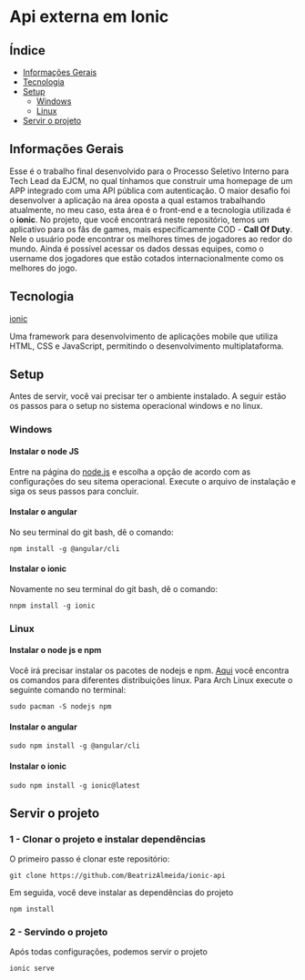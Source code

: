 # Api externa em Ionic 



## Índice

- [Informações Gerais](#informações-gerais)
- [Tecnologia](#tecnologia)
- [Setup](#setup)
  - [Windows](#windows)
  - [Linux](#linux)
- [Servir o projeto](#servir-o-projeto)

## Informações Gerais

Esse é o trabalho final desenvolvido para o Processo Seletivo Interno para Tech Lead da EJCM, no qual tínhamos que construir uma homepage de um APP integrado com uma API pública com autenticação. O maior desafio foi desenvolver a aplicação na área oposta a qual estamos trabalhando atualmente, no meu caso, esta área é o front-end e a tecnologia utilizada é o **ionic**.
No projeto, que você encontrará neste repositório, temos um aplicativo para os fãs de games, mais especificamente COD - **Call Of Duty**. Nele o usuário pode encontrar os melhores times de jogadores ao redor do mundo. Ainda é possível acessar os dados dessas equipes, como o username dos jogadores que estão cotados internacionalmente como os melhores do jogo. 

## Tecnologia

[ionic](https://ionicframework.com/)

Uma framework para desenvolvimento de aplicações mobile que utiliza HTML, CSS e JavaScript, permitindo o desenvolvimento multiplataforma.

## Setup

Antes de servir, você vai precisar ter o ambiente instalado. A seguir estão os passos para o setup no sistema operacional windows e no linux. 

### Windows

#### Instalar o node JS

Entre na página do [node.js](https://nodejs.org/en/download/) e escolha a opção de acordo com as configurações do seu sitema operacional. Execute o arquivo de instalação e siga os seus passos para concluir.

#### Instalar o angular

No seu terminal do git bash, dê o comando:

` npm install -g @angular/cli `

#### Instalar o ionic

Novamente no seu terminal do git bash, dê o comando:

` nnpm install -g ionic `

### Linux

#### Instalar o node js e npm

Você irá precisar instalar os pacotes de nodejs e npm. [Aqui](https://nodejs.org/pt-br/download/package-manager/) você encontra os comandos para diferentes distribuições linux. Para Arch Linux execute o seguinte comando no terminal:

` sudo pacman -S nodejs npm `

#### Instalar o angular

` sudo npm install -g @angular/cli `

#### Instalar o ionic


` sudo npm install -g ionic@latest `



## Servir o projeto

### 1 - Clonar o projeto e instalar dependências

O primeiro passo é clonar este repositório:

` git clone https://github.com/BeatrizAlmeida/ionic-api `

Em seguida, você deve instalar as dependências do projeto

` npm install `

### 2 - Servindo o projeto

Após todas configurações, podemos servir o projeto

` ionic serve `

